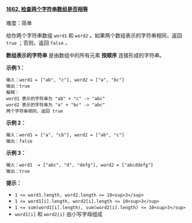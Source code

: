 ﻿#### [1662\. 检查两个字符串数组是否相等](https://leetcode.cn/problems/check-if-two-string-arrays-are-equivalent/)

难度：简单

给你两个字符串数组 `word1` 和 `word2` 。如果两个数组表示的字符串相同，返回 `true` ；否则，返回 `false` _。_

**数组表示的字符串** 是由数组中的所有元素 **按顺序** 连接形成的字符串。

**示例 1：**

```
输入：word1 = ["ab", "c"], word2 = ["a", "bc"]
输出：true
解释：
word1 表示的字符串为 "ab" + "c" -> "abc"
word2 表示的字符串为 "a" + "bc" -> "abc"
两个字符串相同，返回 true
```

**示例 2：**

```
输入：word1 = ["a", "cb"], word2 = ["ab", "c"]
输出：false
```

**示例 3：**

```
输入：word1  = ["abc", "d", "defg"], word2 = ["abcddefg"]
输出：true
```

**提示：**

-   `1 <= word1.length, word2.length <= 10<sup>3</sup>`
-   `1 <= word1[i].length, word2[i].length <= 10<sup>3</sup>`
-   `1 <= sum(word1[i].length), sum(word2[i].length) <= 10<sup>3</sup>`
-   `word1[i]` 和 `word2[i]` 由小写字母组成
